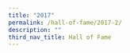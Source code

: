 ```yaml
---
title: "2017"
permalink: /hall-of-fame/2017-2/
description: ""
third_nav_title: Hall of Fame
---
```

